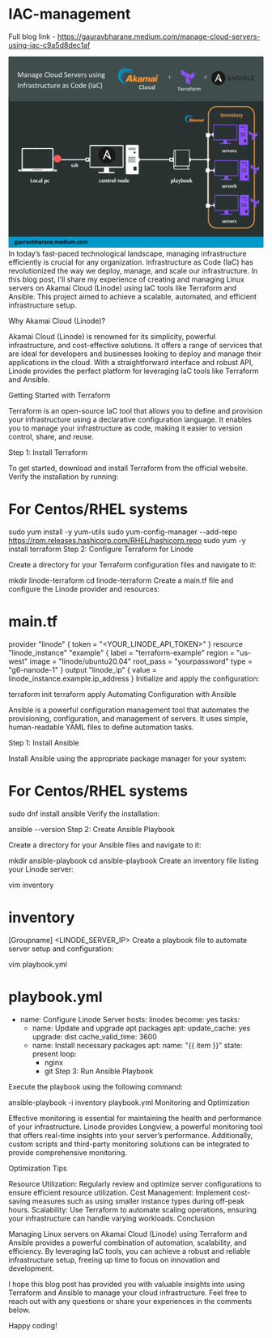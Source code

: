 # IAC-management

Full blog link - https://gauravbharane.medium.com/manage-cloud-servers-using-iac-c9a5d8dec1af

![My Project Screenshot](https://github.com/gauravbharane/IAC-management/raw/main/Infrastruture_as_code_project.png)
In today’s fast-paced technological landscape, managing infrastructure efficiently is crucial for any organization. Infrastructure as Code (IaC) has revolutionized the way we deploy, manage, and scale our infrastructure. In this blog post, I’ll share my experience of creating and managing Linux servers on Akamai Cloud (Linode) using IaC tools like Terraform and Ansible. This project aimed to achieve a scalable, automated, and efficient infrastructure setup.

Why Akamai Cloud (Linode)?

Akamai Cloud (Linode) is renowned for its simplicity, powerful infrastructure, and cost-effective solutions. It offers a range of services that are ideal for developers and businesses looking to deploy and manage their applications in the cloud. With a straightforward interface and robust API, Linode provides the perfect platform for leveraging IaC tools like Terraform and Ansible.

Getting Started with Terraform

Terraform is an open-source IaC tool that allows you to define and provision your infrastructure using a declarative configuration language. It enables you to manage your infrastructure as code, making it easier to version control, share, and reuse.

Step 1: Install Terraform

To get started, download and install Terraform from the official website. Verify the installation by running:

# For Centos/RHEL systems
sudo yum install -y yum-utils
sudo yum-config-manager --add-repo https://rpm.releases.hashicorp.com/RHEL/hashicorp.repo
sudo yum -y install terraform
Step 2: Configure Terraform for Linode

Create a directory for your Terraform configuration files and navigate to it:

mkdir linode-terraform
cd linode-terraform
Create a main.tf file and configure the Linode provider and resources:

# main.tf
provider "linode" {
  token = "<YOUR_LINODE_API_TOKEN>"
}
resource "linode_instance" "example" {
  label        = "terraform-example"
  region       = "us-west"
  image        = "linode/ubuntu20.04"
  root_pass    = "yourpassword"
  type         = "g6-nanode-1"
}
output "linode_ip" {
  value = linode_instance.example.ip_address
}
Initialize and apply the configuration:

terraform init
terraform apply
Automating Configuration with Ansible

Ansible is a powerful configuration management tool that automates the provisioning, configuration, and management of servers. It uses simple, human-readable YAML files to define automation tasks.

Step 1: Install Ansible

Install Ansible using the appropriate package manager for your system:

# For Centos/RHEL systems
sudo dnf install ansible
Verify the installation:

ansible --version
Step 2: Create Ansible Playbook

Create a directory for your Ansible files and navigate to it:

mkdir ansible-playbook
cd ansible-playbook
Create an inventory file listing your Linode server:

vim inventory
# inventory

[Groupname]
<LINODE_SERVER_IP>
Create a playbook file to automate server setup and configuration:

vim playbook.yml
# playbook.yml
- name: Configure Linode Server
  hosts: linodes
  become: yes
  tasks:
    - name: Update and upgrade apt packages
      apt:
        update_cache: yes
        upgrade: dist
        cache_valid_time: 3600
   - name: Install necessary packages
      apt:
        name: "{{ item }}"
        state: present
      loop:
        - nginx
        - git
Step 3: Run Ansible Playbook

Execute the playbook using the following command:

ansible-playbook -i inventory playbook.yml
Monitoring and Optimization

Effective monitoring is essential for maintaining the health and performance of your infrastructure. Linode provides Longview, a powerful monitoring tool that offers real-time insights into your server’s performance. Additionally, custom scripts and third-party monitoring solutions can be integrated to provide comprehensive monitoring.

Optimization Tips

Resource Utilization: Regularly review and optimize server configurations to ensure efficient resource utilization.
Cost Management: Implement cost-saving measures such as using smaller instance types during off-peak hours.
Scalability: Use Terraform to automate scaling operations, ensuring your infrastructure can handle varying workloads.
Conclusion

Managing Linux servers on Akamai Cloud (Linode) using Terraform and Ansible provides a powerful combination of automation, scalability, and efficiency. By leveraging IaC tools, you can achieve a robust and reliable infrastructure setup, freeing up time to focus on innovation and development.

I hope this blog post has provided you with valuable insights into using Terraform and Ansible to manage your cloud infrastructure. Feel free to reach out with any questions or share your experiences in the comments below.

Happy coding!

